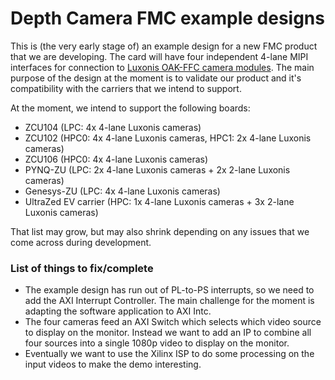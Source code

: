 # Depth Camera FMC example designs

This is (the very early stage of) an example design for a new FMC product that we are developing.
The card will have four independent 4-lane MIPI interfaces for connection to 
[Luxonis OAK-FFC camera modules](https://shop.luxonis.com/collections/oak-modules).
The main purpose of the design at the moment is to validate our product and it's compatibility
with the carriers that we intend to support.

At the moment, we intend to support the following boards:

* ZCU104 (LPC: 4x 4-lane Luxonis cameras)
* ZCU102 (HPC0: 4x 4-lane Luxonis cameras, HPC1: 2x 4-lane Luxonis cameras)
* ZCU106 (HPC0: 4x 4-lane Luxonis cameras)
* PYNQ-ZU (LPC: 2x 4-lane Luxonis cameras + 2x 2-lane Luxonis cameras)
* Genesys-ZU (LPC: 4x 4-lane Luxonis cameras)
* UltraZed EV carrier (HPC: 1x 4-lane Luxonis cameras + 3x 2-lane Luxonis cameras)

That list may grow, but may also shrink depending on any issues that we come across during
development.

### List of things to fix/complete

* The example design has run out of PL-to-PS interrupts, so we need to add the AXI Interrupt Controller.
  The main challenge for the moment is adapting the software application to AXI Intc.
* The four cameras feed an AXI Switch which selects which video source to display on the monitor.
  Instead we want to add an IP to combine all four sources into a single 1080p video to display
  on the monitor.
* Eventually we want to use the Xilinx ISP to do some processing on the input videos to make the
  demo interesting.
